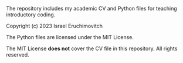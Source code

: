 The repository includes my academic CV and Python files for teaching introductory coding.

Copyright (c) 2023 Israel Eruchimovitch

The Python files are licensed under the MIT License.

The MIT License **does not** cover the CV file in this repository. All rights reserved.
